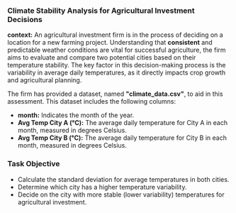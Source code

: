 ### Climate Stability Analysis for Agricultural Investment Decisions

**context:** An agricultural investment firm is in the process of deciding on a location for a new farming project. Understanding that **consistent** and predictable weather conditions are vital for successful agriculture, the firm aims to evaluate and compare two potential cities based on their temperature stability. The key factor in this decision-making process is the variability in average daily temperatures, as it directly impacts crop growth and agricultural planning.

The firm has provided a dataset, named **"climate_data.csv"**, to aid in this assessment. This dataset includes the following columns:

- **month:** Indicates the month of the year.
- **Avg Temp City A (°C):** The average daily temperature for City A in each month, measured in degrees Celsius.
- **Avg Temp City B (°C):** The average daily temperature for City B in each month, measured in degrees Celsius.


### Task Objective

- Calculate the standard deviation for average temperatures in both cities.
- Determine which city has a higher temperature variability.
- Decide on the city with more stable (lower variability) temperatures for agricultural investment.